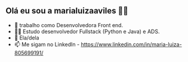 ## Olá eu sou a marialuizaaviles 👩‍💻

- 👀 trabalho como Desenvolvedora Front end.
- 👩‍💻 Estudo desenvolvedor Fullstack (Python e Java) e ADS.
- 👧 Ela/dela 
- 📫 Me sigam no LinkedIn - https://www.linkedin.com/in/maria-luiza-805699191/

<!---
marialuizaavils/marialuizaavils is a ✨ special ✨ repository because its `README.md` (this file) appears on your GitHub profile.
You can click the Preview link to take a look at your changes.
--->
